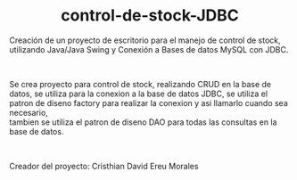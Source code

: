 <h1 align="center"> control-de-stock-JDBC </h1> 
<p>Creación de un proyecto de escritorio para el manejo de control de stock, utilizando Java/Java Swing y Conexión a Bases de datos MySQL con JDBC.</p>
<br>
<p>Se crea proyecto para control de stock, realizando CRUD en la base de datos, se utiliza para la conexion a la base de datos JDBC, se utiliza el patron de diseno factory para realizar la conexion y asi llamarlo cuando sea necesario, <br>
tambien se utiliza el patron de diseno DAO para todas las consultas en la base de datos.</p>
<br>
<p>Creador del proyecto: Cristhian David Ereu Morales</p>


